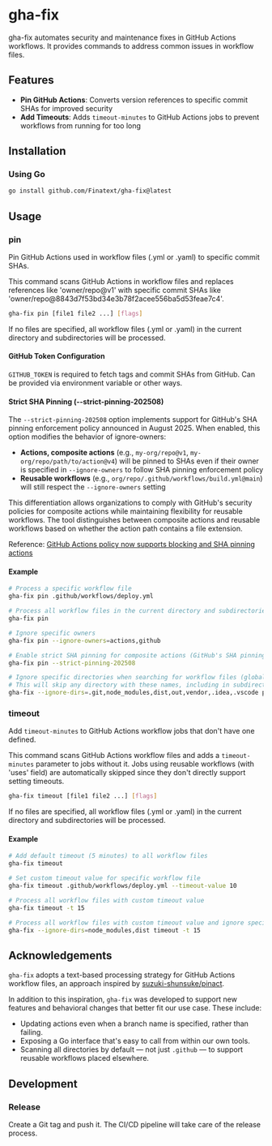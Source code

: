# gha-fix

gha-fix automates security and maintenance fixes in GitHub Actions workflows. It provides commands to address common issues in workflow files.

## Features

- **Pin GitHub Actions**: Converts version references to specific commit SHAs for improved security
- **Add Timeouts**: Adds `timeout-minutes` to GitHub Actions jobs to prevent workflows from running for too long

## Installation

### Using Go

```bash
go install github.com/Finatext/gha-fix@latest
```

## Usage

### pin

Pin GitHub Actions used in workflow files (.yml or .yaml) to specific commit SHAs.

This command scans GitHub Actions in workflow files and replaces references like 'owner/repo@v1' with specific commit SHAs like 'owner/repo@8843d7f53bd34e3b78f2acee556ba5d53feae7c4'.

```bash
gha-fix pin [file1 file2 ...] [flags]
```

If no files are specified, all workflow files (.yml or .yaml) in the current directory and subdirectories will be processed.

#### GitHub Token Configuration
`GITHUB_TOKEN` is required to fetch tags and commit SHAs from GitHub. Can be provided via environment variable or other ways.

#### Strict SHA Pinning (--strict-pinning-202508)

The `--strict-pinning-202508` option implements support for GitHub's SHA pinning enforcement policy announced in August 2025. When enabled, this option modifies the behavior of ignore-owners:

- **Actions, composite actions** (e.g., `my-org/repo@v1`, `my-org/repo/path/to/action@v4`) will be pinned to SHAs even if their owner is specified in `--ignore-owners` to follow SHA pinning enforcement policy
- **Reusable workflows** (e.g., `org/repo/.github/workflows/build.yml@main`) will still respect the `--ignore-owners` setting

This differentiation allows organizations to comply with GitHub's security policies for composite actions while maintaining flexibility for reusable workflows. The tool distinguishes between composite actions and reusable workflows based on whether the action path contains a file extension.

Reference: [GitHub Actions policy now supports blocking and SHA pinning actions](https://github.blog/changelog/2025-08-15-github-actions-policy-now-supports-blocking-and-sha-pinning-actions/)

#### Example

```bash
# Process a specific workflow file
gha-fix pin .github/workflows/deploy.yml

# Process all workflow files in the current directory and subdirectories
gha-fix pin

# Ignore specific owners
gha-fix pin --ignore-owners=actions,github

# Enable strict SHA pinning for composite actions (GitHub's SHA pinning enforcement policy)
gha-fix pin --strict-pinning-202508

# Ignore specific directories when searching for workflow files (global option)
# This will skip any directory with these names, including in subdirectories (e.g., abc/def/node_modules/)
gha-fix --ignore-dirs=.git,node_modules,dist,out,vendor,.idea,.vscode pin
```

### timeout

Add `timeout-minutes` to GitHub Actions workflow jobs that don't have one defined.

This command scans GitHub Actions workflow files and adds a `timeout-minutes` parameter to jobs without it. Jobs using reusable workflows (with 'uses' field) are automatically skipped since they don't directly support setting timeouts.

```bash
gha-fix timeout [file1 file2 ...] [flags]
```

If no files are specified, all workflow files (.yml or .yaml) in the current directory and subdirectories will be processed.

#### Example

```bash
# Add default timeout (5 minutes) to all workflow files
gha-fix timeout

# Set custom timeout value for specific workflow file
gha-fix timeout .github/workflows/deploy.yml --timeout-value 10

# Process all workflow files with custom timeout value
gha-fix timeout -t 15

# Process all workflow files with custom timeout value and ignore specific directories
gha-fix --ignore-dirs=node_modules,dist timeout -t 15
```

## Acknowledgements

`gha-fix` adopts a text-based processing strategy for GitHub Actions workflow files, an approach inspired by [suzuki-shunsuke/pinact](https://github.com/suzuki-shunsuke/pinact).

In addition to this inspiration, `gha-fix` was developed to support new features and behavioral changes that better fit our use case. These include:

- Updating actions even when a branch name is specified, rather than failing.
- Exposing a Go interface that's easy to call from within our own tools.
- Scanning all directories by default — not just `.github` — to support reusable workflows placed elsewhere.

## Development
### Release
Create a Git tag and push it. The CI/CD pipeline will take care of the release process.
